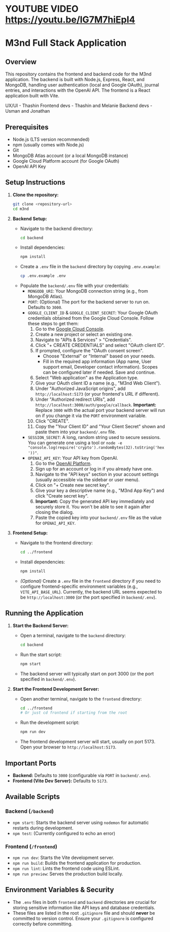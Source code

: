 # YOUTUBE VIDEO https://youtu.be/IG7M7hiEpI4
# M3nd Full Stack Application

## Overview

This repository contains the frontend and backend code for the M3nd application. The backend is built with Node.js, Express, React, and MongoDB, handling user authentication (local and Google OAuth), journal entries, and interactions with the OpenAI API. The frontend is a React application built with Vite.

UX/UI - Thashin
Frontend devs - Thashin and Melanie
Backend devs - Usman and Jonathan

## Prerequisites

*   Node.js (LTS version recommended)
*   npm (usually comes with Node.js)
*   Git
*   MongoDB Atlas account (or a local MongoDB instance)
*   Google Cloud Platform account (for Google OAuth)
*   OpenAI API Key

## Setup Instructions

1.  **Clone the repository:**
    ```bash
    git clone <repository-url>
    cd m3nd
    ```

2.  **Backend Setup:**
    *   Navigate to the backend directory:
        ```bash
        cd backend
        ```
    *   Install dependencies:
        ```bash
        npm install
        ```
    *   Create a `.env` file in the `backend` directory by copying `.env.example`:
        ```bash
        cp .env.example .env
        ```
    *   Populate the `backend/.env` file with your credentials:
        *   `MONGODB_URI`: Your MongoDB connection string (e.g., from MongoDB Atlas).
        *   `PORT`: (Optional) The port for the backend server to run on. Defaults to `3000`.
        *   `GOOGLE_CLIENT_ID` & `GOOGLE_CLIENT_SECRET`: Your Google OAuth credentials obtained from the Google Cloud Console. Follow these steps to get them:
            1.  Go to the [Google Cloud Console](https://console.cloud.google.com/).
            2.  Create a new project or select an existing one.
            3.  Navigate to "APIs & Services" > "Credentials".
            4.  Click "+ CREATE CREDENTIALS" and select "OAuth client ID".
            5.  If prompted, configure the "OAuth consent screen".
                *   Choose "External" or "Internal" based on your needs.
                *   Fill in the required app information (App name, User support email, Developer contact information). Scopes can be configured later if needed. Save and continue.
            6.  Select "Web application" as the Application type.
            7.  Give your OAuth client ID a name (e.g., "M3nd Web Client").
            8.  Under "Authorized JavaScript origins", add `http://localhost:5173` (or your frontend's URL if different).
            9.  Under "Authorized redirect URIs", add `http://localhost:3000/auth/google/callback`. **Important:** Replace `3000` with the actual port your backend server will run on if you change it via the `PORT` environment variable.
            10. Click "CREATE".
            11. Copy the "Your Client ID" and "Your Client Secret" shown and paste them into your `backend/.env` file.
        *   `SESSION_SECRET`: A long, random string used to secure sessions. You can generate one using a tool or `node -e "console.log(require('crypto').randomBytes(32).toString('hex'))"`.
        *   `OPENAI_API_KEY`: Your API key from OpenAI.
            1.  Go to the [OpenAI Platform](https://platform.openai.com/).
            2.  Sign up for an account or log in if you already have one.
            3.  Navigate to the "API keys" section in your account settings (usually accessible via the sidebar or user menu).
            4.  Click on "+ Create new secret key".
            5.  Give your key a descriptive name (e.g., "M3nd App Key") and click "Create secret key".
            6.  **Important:** Copy the generated API key immediately and securely store it. You won't be able to see it again after closing the dialog.
            7.  Paste the copied key into your `backend/.env` file as the value for `OPENAI_API_KEY`.

3.  **Frontend Setup:**
    *   Navigate to the frontend directory:
        ```bash
        cd ../frontend
        ```
    *   Install dependencies:
        ```bash
        npm install
        ```
    *   *(Optional)* Create a `.env` file in the `frontend` directory if you need to configure frontend-specific environment variables (e.g., `VITE_API_BASE_URL`). Currently, the backend URL seems expected to be `http://localhost:3000` (or the port specified in `backend/.env`).

## Running the Application

1.  **Start the Backend Server:**
    *   Open a terminal, navigate to the `backend` directory:
        ```bash
        cd backend
        ```
    *   Run the start script:
        ```bash
        npm start
        ```
    *   The backend server will typically start on port 3000 (or the port specified in `backend/.env`).

2.  **Start the Frontend Development Server:**
    *   Open another terminal, navigate to the `frontend` directory:
        ```bash
        cd ../frontend
        # Or just cd frontend if starting from the root
        ```
    *   Run the development script:
        ```bash
        npm run dev
        ```
    *   The frontend development server will start, usually on port 5173. Open your browser to `http://localhost:5173`.

## Important Ports

*   **Backend:** Defaults to `3000` (configurable via `PORT` in `backend/.env`).
*   **Frontend (Vite Dev Server):** Defaults to `5173`.

## Available Scripts

### Backend (`/backend`)

*   `npm start`: Starts the backend server using `nodemon` for automatic restarts during development.
*   `npm test`: (Currently configured to echo an error)

### Frontend (`/frontend`)

*   `npm run dev`: Starts the Vite development server.
*   `npm run build`: Builds the frontend application for production.
*   `npm run lint`: Lints the frontend code using ESLint.
*   `npm run preview`: Serves the production build locally.

## Environment Variables & Security

*   The `.env` files in both `frontend` and `backend` directories are crucial for storing sensitive information like API keys and database credentials.
*   These files are listed in the root `.gitignore` file and should **never** be committed to version control. Ensure your `.gitignore` is configured correctly before committing. 
